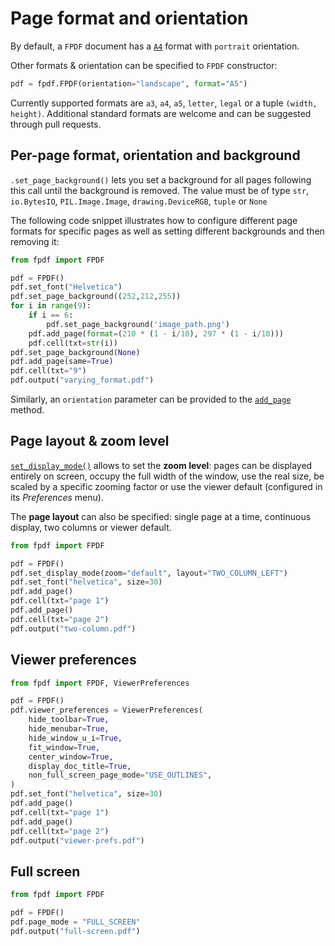 # Page format and orientation #

By default, a `FPDF` document has a [`A4`](https://en.wikipedia.org/wiki/ISO_216#A_series) format with `portrait` orientation.

Other formats & orientation can be specified to `FPDF` constructor:

```python
pdf = fpdf.FPDF(orientation="landscape", format="A5")
```

Currently supported formats are `a3`, `a4`, `a5`, `letter`, `legal` or a tuple `(width, height)`.
Additional standard formats are welcome and can be suggested through pull requests.

## Per-page format, orientation and background
`.set_page_background()` lets you set a background for all pages following this call until the background is removed.
The value must be of type `str`, `io.BytesIO`, `PIL.Image.Image`, `drawing.DeviceRGB`, `tuple` or `None`

The following code snippet illustrates how to configure different page formats for specific pages as well as setting different backgrounds and then removing it:

```python
from fpdf import FPDF

pdf = FPDF()
pdf.set_font("Helvetica")
pdf.set_page_background((252,212,255))
for i in range(9):
    if i == 6:
        pdf.set_page_background('image_path.png')
    pdf.add_page(format=(210 * (1 - i/10), 297 * (1 - i/10)))
    pdf.cell(txt=str(i))
pdf.set_page_background(None)
pdf.add_page(same=True)
pdf.cell(txt="9")
pdf.output("varying_format.pdf")
```

Similarly, an `orientation` parameter can be provided to the [`add_page`](fpdf/fpdf.html#fpdf.fpdf.FPDF.add_page) method.

## Page layout & zoom level ##

[`set_display_mode()`](fpdf/fpdf.html#fpdf.FPDF.set_display_mode) allows to set the **zoom level**:
pages can be displayed entirely on screen, occupy the full width of the window, use the real size,
be scaled by a specific zooming factor or use the viewer default (configured in its _Preferences_ menu).

The **page layout** can also be specified: single page at a time, continuous display, two columns or viewer default.

```python
from fpdf import FPDF

pdf = FPDF()
pdf.set_display_mode(zoom="default", layout="TWO_COLUMN_LEFT")
pdf.set_font("helvetica", size=30)
pdf.add_page()
pdf.cell(txt="page 1")
pdf.add_page()
pdf.cell(txt="page 2")
pdf.output("two-column.pdf")
```

## Viewer preferences ##

```python
from fpdf import FPDF, ViewerPreferences

pdf = FPDF()
pdf.viewer_preferences = ViewerPreferences(
    hide_toolbar=True,
    hide_menubar=True,
    hide_window_u_i=True,
    fit_window=True,
    center_window=True,
    display_doc_title=True,
    non_full_screen_page_mode="USE_OUTLINES",
)
pdf.set_font("helvetica", size=30)
pdf.add_page()
pdf.cell(txt="page 1")
pdf.add_page()
pdf.cell(txt="page 2")
pdf.output("viewer-prefs.pdf")
```

## Full screen ##

```python
from fpdf import FPDF

pdf = FPDF()
pdf.page_mode = "FULL_SCREEN"
pdf.output("full-screen.pdf")
```
